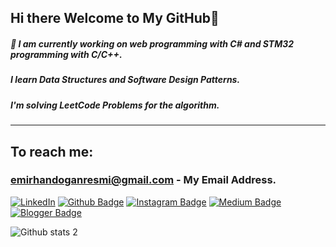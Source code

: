 
## Hi there Welcome to My GitHub👋
##### 🔭 I am currently working on web programming with C# and STM32 programming with C/C++.

##### I learn Data Structures and Software Design Patterns. 
##### I'm solving LeetCode Problems for the algorithm.

---
## To reach me:

### emirhandoganresmi@gmail.com - My Email Address.

[![LinkedIn](https://img.shields.io/badge/Linkedin-000000?style=flat-quare&logo=Linkedin&logoColor=white)](https://www.linkedin.com/in/emirhan-dogan)
[![Github Badge](https://img.shields.io/badge/-Github-000?style=flat-quare&labelColor=000&logo=Github&logoColor=white&link=link)](https://github.com/Emirhan-Dogan/Emirhan-Dogan) 
[![Instagram Badge](https://img.shields.io/badge/-Instagram-C13584?style=flat-quare&labelColor=C13584&logo=instagram&logoColor=white&link=link)]() 
[![Medium Badge](https://img.shields.io/badge/-Medium-757575?style=flat-quare&labelColor=757575&logo=Medium&logoColor=white&link=link)]() 
[![Blogger Badge](https://img.shields.io/badge/-Blogger-FF9800?style=flat-quare&labelColor=FF9800&logo=Blogger&logoColor=white&link=link)]()


![Github stats 2](https://github-readme-stats.vercel.app/api?username=Emirhan-Dogan&show_icons=true&theme=radical)

<!--
**Emirhan-Dogan/Emirhan-Dogan** is a ✨ _special_ ✨ repository because its `README.md` (this file) appears on your GitHub profile.

Here are some ideas to get you started:

- 🔭 I’m currently working on ...
- 🌱 I’m currently learning ...
- 👯 I’m looking to collaborate on ...
- 🤔 I’m looking for help with ...
- 💬 Ask me about ...
- 📫 How to reach me: ...
- 😄 Pronouns: ...
- ⚡ Fun fact: ...
-->
